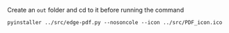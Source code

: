 Create an `out` folder and cd to it before running the command

`pyinstaller ../src/edge-pdf.py --nosoncole --icon ../src/PDF_icon.ico`
